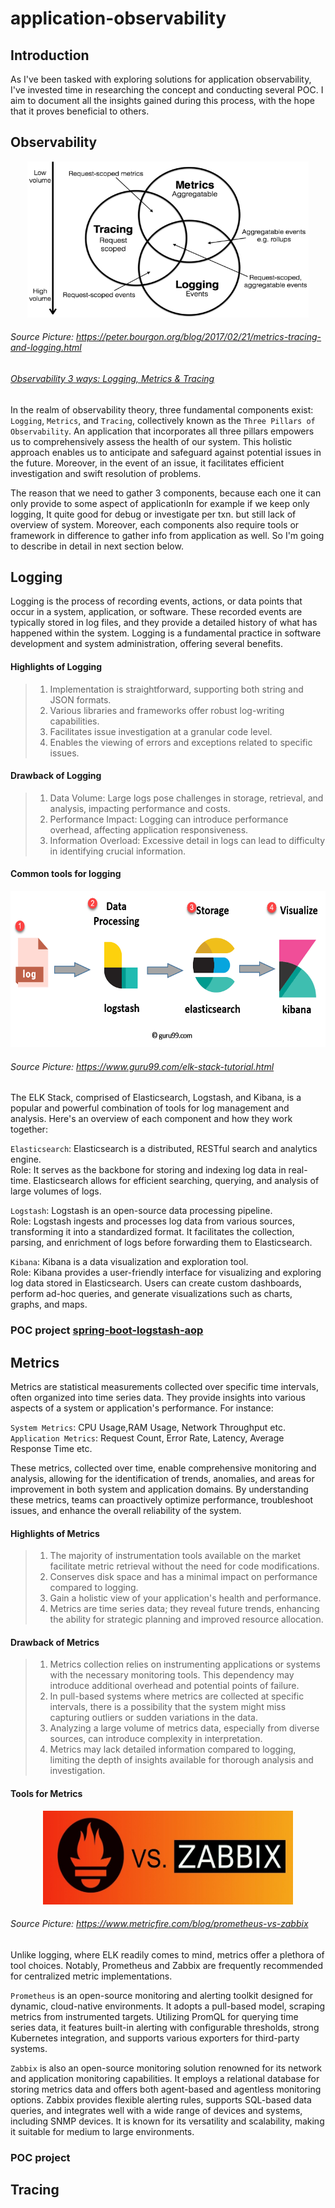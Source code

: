 # application-observability
## Introduction
As I've been tasked with exploring solutions for application observability, I've invested time in researching the concept and conducting several POC. I aim to document all the insights gained during this process, with the hope that it proves beneficial to others.

## Observability
<p align="center">
  <img src="images/observability.png" alt="image description" width="450" height="250">
</p>

###### Source Picture: https://peter.bourgon.org/blog/2017/02/21/metrics-tracing-and-logging.html
###### [Observability 3 ways: Logging, Metrics & Tracing](https://www.dotconferences.com/2017/04/adrian-cole-observability-3-ways-logging-metrics-tracing)

In the realm of observability theory, three fundamental components exist: `Logging`, `Metrics`, and `Tracing`, collectively known as the `Three Pillars of Observability`. An application that incorporates all three pillars empowers us to comprehensively assess the health of our system. This holistic approach enables us to anticipate and safeguard against potential issues in the future. Moreover, in the event of an issue, it facilitates efficient investigation and swift resolution of problems.

The reason that we need to gather 3 components, because each one it can only provide to some aspect of applicationIn for example if we keep only logging, It quite good for debug or investigate per txn. but still lack of overview of system. Moreover, each components also require tools or framework in difference to gather info from application as well. So I'm going to describe in detail in next section below.

## Logging 
Logging is the process of recording events, actions, or data points that occur in a system, application, or software. These recorded events are typically stored in log files, and they provide a detailed history of what has happened within the system. Logging is a fundamental practice in software development and system administration, offering several benefits.

#### Highlights of Logging 
>1. Implementation is straightforward, supporting both string and JSON formats.
>2. Various libraries and frameworks offer robust log-writing capabilities.
>3. Facilitates issue investigation at a granular code level.
>4. Enables the viewing of errors and exceptions related to specific issues.

#### Drawback of Logging 
>1. Data Volume: Large logs pose challenges in storage, retrieval, and analysis, impacting performance and costs.
>2. Performance Impact: Logging can introduce performance overhead, affecting application responsiveness.
>3. Information Overload: Excessive detail in logs can lead to difficulty in identifying crucial information.

#### Common tools for logging
<p align="center">
  <img src="images/elk.webp" alt="image description" width="600" height="250">
</p>

###### Source Picture: https://www.guru99.com/elk-stack-tutorial.html

The ELK Stack, comprised of Elasticsearch, Logstash, and Kibana, is a popular and powerful combination of tools for log management and analysis. Here's an overview of each component and how they work together:

`Elasticsearch`:
Elasticsearch is a distributed, RESTful search and analytics engine.\
Role: It serves as the backbone for storing and indexing log data in real-time. Elasticsearch allows for efficient searching, querying, and analysis of large volumes of logs.

`Logstash`:
Logstash is an open-source data processing pipeline.\
Role: Logstash ingests and processes log data from various sources, transforming it into a standardized format. It facilitates the collection, parsing, and enrichment of logs before forwarding them to Elasticsearch.

`Kibana`:
Kibana is a data visualization and exploration tool.\
Role: Kibana provides a user-friendly interface for visualizing and exploring log data stored in Elasticsearch. Users can create custom dashboards, perform ad-hoc queries, and generate visualizations such as charts, graphs, and maps.

### POC project [spring-boot-logstash-aop](https://github.com/santipabWannakiri/spring-boot-logstash-aop)

## Metrics
Metrics are statistical measurements collected over specific time intervals, often organized into time series data. They provide insights into various aspects of a system or application's performance. For instance:

`System Metrics`: CPU Usage,RAM Usage, Network Throughput etc.\
`Application Metrics`: Request Count, Error Rate, Latency, Average Response Time etc.

These metrics, collected over time, enable comprehensive monitoring and analysis, allowing for the identification of trends, anomalies, and areas for improvement in both system and application domains. By understanding these metrics, teams can proactively optimize performance, troubleshoot issues, and enhance the overall reliability of the system.

#### Highlights of Metrics 
>1. The majority of instrumentation tools available on the market facilitate metric retrieval without the need for code modifications.
>2. Conserves disk space and has a minimal impact on performance compared to logging.
>3. Gain a holistic view of your application's health and performance.
>4. Metrics are time series data; they reveal future trends, enhancing the ability for strategic planning and improved resource allocation.


#### Drawback of Metrics 
>1. Metrics collection relies on instrumenting applications or systems with the necessary monitoring tools. This dependency may introduce additional overhead and potential points of failure.
>2. In pull-based systems where metrics are collected at specific intervals, there is a possibility that the system might miss capturing outliers or sudden variations in the data.
>3. Analyzing a large volume of metrics data, especially from diverse sources, can introduce complexity in interpretation. 
>4. Metrics may lack detailed information compared to logging, limiting the depth of insights available for thorough analysis and investigation.

#### Tools for Metrics
<p align="center">
  <img src="images/prometheus-vs-zabbix.jpeg" alt="image description" width="400" height="150">
</p>

###### Source Picture: https://www.metricfire.com/blog/prometheus-vs-zabbix

Unlike logging, where ELK readily comes to mind, metrics offer a plethora of tool choices. Notably, Prometheus and Zabbix are frequently recommended for centralized metric implementations.

`Prometheus` is an open-source monitoring and alerting toolkit designed for dynamic, cloud-native environments. It adopts a pull-based model, scraping metrics from instrumented targets. Utilizing PromQL for querying time series data, it features built-in alerting with configurable thresholds, strong Kubernetes integration, and supports various exporters for third-party systems.

`Zabbix` is also an open-source monitoring solution renowned for its network and application monitoring capabilities. It employs a relational database for storing metrics data and offers both agent-based and agentless monitoring options. Zabbix provides flexible alerting rules, supports SQL-based data queries, and integrates well with a wide range of devices and systems, including SNMP devices. It is known for its versatility and scalability, making it suitable for medium to large environments.

### POC project

## Tracing
